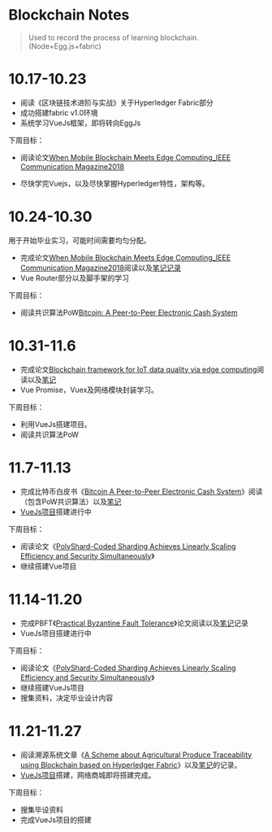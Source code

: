# Blockchain Notes
> Used to record the process of learning blockchain. (Node+Egg.js+fabric)

# 10.17-10.23

* 阅读《区块链技术进阶与实战》关于Hyperledger Fabric部分
* 成功搭建fabric v1.0环境
* 系统学习VueJs框架，即将转向EggJs

下周目标：

* 阅读论文[When Mobile Blockchain Meets Edge Computing_IEEE Communication Magazine2018](./Blockchain-Article)

* 尽快学完Vuejs，以及尽快掌握Hyperledger特性，架构等。

# 10.24-10.30

用于开始毕业实习，可能时间需要均匀分配。

* 完成论文[When Mobile Blockchain Meets Edge Computing_IEEE Communication Magazine2018](./Blockchain-Article)阅读以及[笔记记录](https://github.com/Dongyang-Yu/BlockchainNotes/blob/main/%E8%AE%BA%E6%96%87%E9%98%85%E8%AF%BB/When%20Mobile%20Blockchain%20Meets%20Edge%20Computing.md)
* Vue Router部分以及脚手架的学习

下周目标：

* 阅读共识算法PoW[Bitcoin: A Peer-to-Peer Electronic Cash System](./Blockchain-Article)

# 10.31-11.6

* 完成论文[Blockchain framework for IoT data quality via edge computing](./Blockchain-Article)阅读以及[笔记](https://github.com/Dongyang-Yu/BlockchainNotes/blob/main/%E8%AE%BA%E6%96%87%E9%98%85%E8%AF%BB/Blockchain%20framework%20for%20IoT%20data%20quality%20via%20edge%20computing.md)
* Vue Promise，Vuex及网络模块封装学习。

下周目标：

* 利用VueJs搭建项目。
* 阅读共识算法PoW

# 11.7-11.13

* 完成比特币白皮书《[Bitcoin A Peer-to-Peer Electronic Cash System](./Blockchain-Article)》阅读（包含PoW共识算法）以及[笔记](https://github.com/Dongyang-Yu/BlockchainNotes/blob/main/%E8%AE%BA%E6%96%87%E7%AC%94%E8%AE%B0/Bitcoin%20A%20Peer-to-Peer%20Electronic%20Cash%20System.md)
* [VueJs项目](https://github.com/Dongyang-Yu/Vue-mall)搭建进行中

下周目标：

* 阅读论文《[PolyShard-Coded Sharding Achieves Linearly Scaling Efficiency and Security Simultaneously](./Blockchain-Article)》
* 继续搭建Vue项目

# 11.14-11.20

* 完成PBFT《[Practical Byzantine Fault Tolerance]()》论文阅读以及[笔记](https://github.com/Dongyang-Yu/BlockchainNotes/blob/main/%E8%AE%BA%E6%96%87%E7%AC%94%E8%AE%B0/Practical%20Byzantine%20Fault%20Tolerance.md)记录
* VueJs项目搭建进行中

下周目标：

* 阅读论文《[PolyShard-Coded Sharding Achieves Linearly Scaling Efficiency and Security Simultaneously](./Blockchain-Article)》
* 继续搭建VueJs项目
* 搜集资料，决定毕业设计内容

# 11.21-11.27

* 阅读溯源系统文章《[A Scheme about Agricultural Produce Traceability using Blockchain based on Hyperledger Fabric](./Blockchain-Article)》以及[笔记](https://github.com/Dongyang-Yu/Vue-mall)的记录。
* [VueJs项目](https://github.com/Dongyang-Yu/Vue-mall)搭建，网络商城即将搭建完成。

下周目标：

* 搜集毕设资料
* 完成VueJs项目的搭建